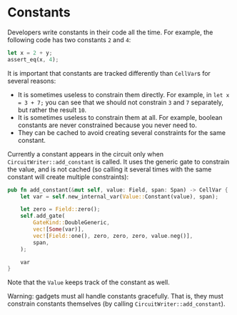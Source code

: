 # Constants

Developers write constants in their code all the time. For example, the following code has two constants `2` and `4`:

```rust
let x = 2 + y;
assert_eq(x, 4);
```

It is important that constants are tracked differently than `CellVar`s for several reasons:

* It is sometimes useless to constrain them directly. For example, in `let x = 3 + 7;` you can see that we should not constrain `3` and `7` separately, but rather the result `10`.
* It is sometimes useless to constrain them at all. For example, boolean constants are never constrained because you never need to.
* They can be cached to avoid creating several constraints for the same constant.

Currently a constant appears in the circuit only when `CircuitWriter::add_constant` is called.
It uses the generic gate to constrain the value, and is not cached (so calling it several times with the same constant will create multiple constraints):

```rust
pub fn add_constant(&mut self, value: Field, span: Span) -> CellVar {
    let var = self.new_internal_var(Value::Constant(value), span);

    let zero = Field::zero();
    self.add_gate(
        GateKind::DoubleGeneric,
        vec![Some(var)],
        vec![Field::one(), zero, zero, zero, value.neg()],
        span,
    );

    var
}
```

Note that the `Value` keeps track of the constant as well.

Warning: gadgets must all handle constants gracefully.
That is, they must constrain constants themselves (by calling `CircuitWriter::add_constant`).
